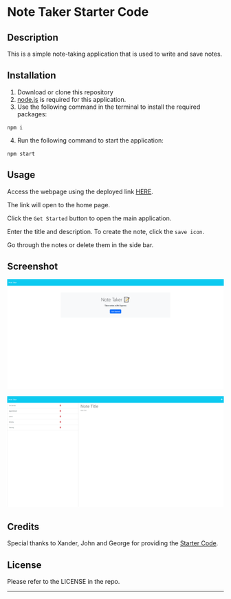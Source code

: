 # Note Taker Starter Code

## Description

This is a simple note-taking application that is used to write and save notes. 


## Installation

1. Download or clone this repository
2. [node.js](https://nodejs.org/en) is required for this application.
3. Use the following command in the terminal to install the required packages:
```
npm i
```
4. Run the following command to start the application:
```
npm start
```


## Usage

Access the webpage using the deployed link [HERE](https://w11-note-taker-a4ba89ecc836.herokuapp.com/).

The link will open to the home page.

Click the `Get Started` button to open the main application.

Enter the title and description. To create the note, click the `save icon`.

Go through the notes or delete them in the side bar.


## Screenshot

![screenshot of home page](assets/screenshot1.png)

![screenshot of note taking application](assets/screenshot2.png)



## Credits

Special thanks to Xander, John and George for providing the [Starter Code](https://github.com/coding-boot-camp/miniature-eureka).


## License

Please refer to the LICENSE in the repo.

---
